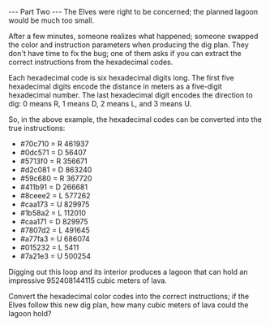 --- Part Two ---
The Elves were right to be concerned; the planned lagoon would be much too small.

After a few minutes, someone realizes what happened; someone swapped the color and instruction parameters when producing the dig plan. They don't have time to fix the bug; one of them asks if you can extract the correct instructions from the hexadecimal codes.

Each hexadecimal code is six hexadecimal digits long. The first five hexadecimal digits encode the distance in meters as a five-digit hexadecimal number. The last hexadecimal digit encodes the direction to dig: 0 means R, 1 means D, 2 means L, and 3 means U.

So, in the above example, the hexadecimal codes can be converted into the true instructions:

- #70c710 = R 461937
- #0dc571 = D 56407
- #5713f0 = R 356671
- #d2c081 = D 863240
- #59c680 = R 367720
- #411b91 = D 266681
- #8ceee2 = L 577262
- #caa173 = U 829975
- #1b58a2 = L 112010
- #caa171 = D 829975
- #7807d2 = L 491645
- #a77fa3 = U 686074
- #015232 = L 5411
- #7a21e3 = U 500254

Digging out this loop and its interior produces a lagoon that can hold an impressive 952408144115 cubic meters of lava.

Convert the hexadecimal color codes into the correct instructions; if the Elves follow this new dig plan, how many cubic meters of lava could the lagoon hold?